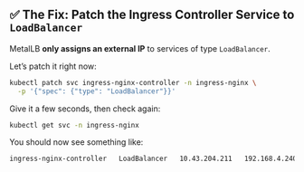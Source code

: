  ## ✅ The Fix: Patch the Ingress Controller Service to `LoadBalancer`

MetalLB **only assigns an external IP** to services of type `LoadBalancer`.

Let’s patch it right now:

```bash
kubectl patch svc ingress-nginx-controller -n ingress-nginx \
  -p '{"spec": {"type": "LoadBalancer"}}'
```

Give it a few seconds, then check again:

```bash
kubectl get svc -n ingress-nginx
```

You should now see something like:

```bash
ingress-nginx-controller   LoadBalancer   10.43.204.211   192.168.4.240   80:xxxx/TCP,443:yyyy/TCP
```


